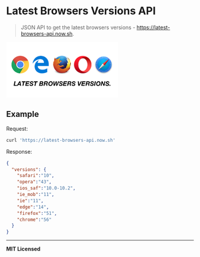 # Latest Browsers Versions API

> JSON API to get the latest browsers versions - https://latest-browsers-api.now.sh.

[<img src="logo.png" width="300" />](https://market.mashape.com/voronianski/latest-browsers-versions)

## Example

Request:

```bash
curl 'https://latest-browsers-api.now.sh'
```

Response:

```json
{
  "versions": {
    "safari":"10",
    "opera":"43",
    "ios_saf":"10.0-10.2",
    "ie_mob":"11",
    "ie":"11",
    "edge":"14",
    "firefox":"51",
    "chrome":"56"
  }
}
```

---
**MIT Licensed**
